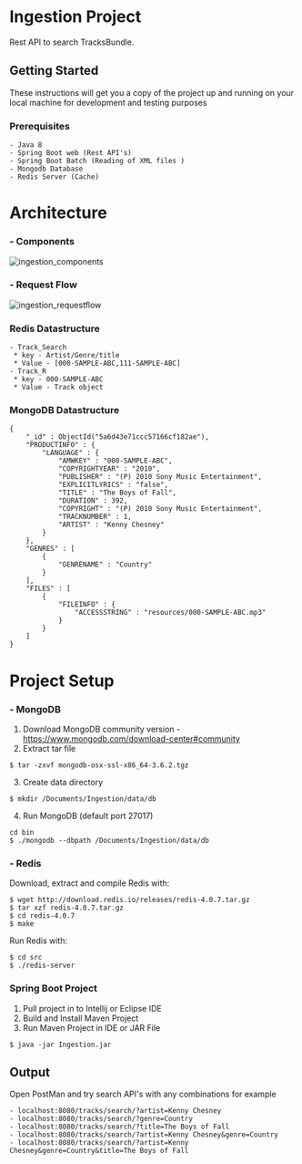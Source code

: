 # Ingestion Project
Rest API to search TracksBundle.

## Getting Started
These instructions will get you a copy of the project up and running on your local machine for development and testing purposes

### Prerequisites
````
- Java 8
- Spring Boot web (Rest API's)
- Spring Boot Batch (Reading of XML files )
- Mongodb Database
- Redis Server (Cache)

````
# Architecture
### - Components
![ingestion_components](https://user-images.githubusercontent.com/32476754/35489198-7996422c-0448-11e8-96cf-9e4c6385a0ee.png)
### - Request Flow
![ingestion_requestflow](https://user-images.githubusercontent.com/32476754/35489818-5437dec6-044f-11e8-9ec7-e7bf31730eeb.png)
### Redis Datastructure
````
- Track_Search
 * key - Artist/Genre/title
 * Value - [000-SAMPLE-ABC,111-SAMPLE-ABC]
- Track_R
 * key - 000-SAMPLE-ABC
 * Value - Track object
````
### MongoDB Datastructure
````
{
    "_id" : ObjectId("5a6d43e71ccc57166cf182ae"),
    "PRODUCTINFO" : {
        "LANGUAGE" : {
            "AMWKEY" : "000-SAMPLE-ABC",
            "COPYRIGHTYEAR" : "2010",
            "PUBLISHER" : "(P) 2010 Sony Music Entertainment",
            "EXPLICITLYRICS" : "false",
            "TITLE" : "The Boys of Fall",
            "DURATION" : 392,
            "COPYRIGHT" : "(P) 2010 Sony Music Entertainment",
            "TRACKNUMBER" : 1,
            "ARTIST" : "Kenny Chesney"
        }
    },
    "GENRES" : [ 
        {
            "GENRENAME" : "Country"
        }
    ],
    "FILES" : [ 
        {
            "FILEINFO" : {
                "ACCESSSTRING" : "resources/000-SAMPLE-ABC.mp3"
            }
        }
    ]
}
````

# Project Setup
### - MongoDB
1. Download MongoDB community version - https://www.mongodb.com/download-center#community
2. Extract tar file
````
$ tar -zxvf mongodb-osx-ssl-x86_64-3.6.2.tgz

````
3. Create data directory
````
$ mkdir /Documents/Ingestion/data/db
````
4. Run MongoDB (default port 27017)
````
cd bin
$ ./mongodb --dbpath /Documents/Ingestion/data/db
````
### - Redis
Download, extract and compile Redis with:

````
$ wget http://download.redis.io/releases/redis-4.0.7.tar.gz
$ tar xzf redis-4.0.7.tar.gz
$ cd redis-4.0.7
$ make
````

Run Redis with:
````
$ cd src
$ ./redis-server
````
### Spring Boot Project
1. Pull project in to Intellij or Eclipse IDE
2. Build and Install Maven Project
3. Run Maven Project in IDE or JAR File
````
$ java -jar Ingestion.jar
````
## Output
Open PostMan and try search API's with any combinations for example
````
- localhost:8080/tracks/search/?artist=Kenny Chesney
- localhost:8080/tracks/search/?genre=Country
- localhost:8080/tracks/search/?title=The Boys of Fall
- localhost:8080/tracks/search/?artist=Kenny Chesney&genre=Country
- localhost:8080/tracks/search/?artist=Kenny Chesney&genre=Country&title=The Boys of Fall


